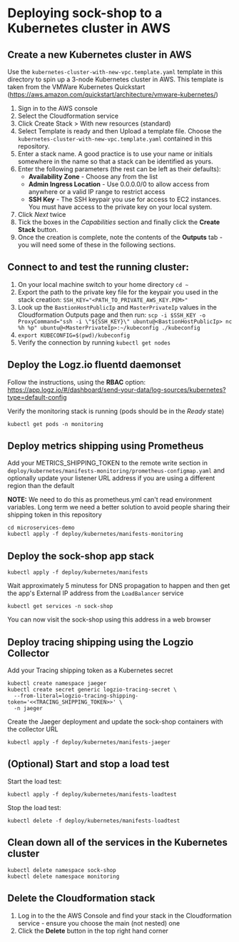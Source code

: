 # Deploying sock-shop to a Kubernetes cluster in AWS

## Create a new Kubernetes cluster in AWS

Use the `kubernetes-cluster-with-new-vpc.template.yaml` template in this directory to spin up a 3-node Kubernetes cluster in AWS.  This template is taken from the VMWare Kubernetes Quickstart (https://aws.amazon.com/quickstart/architecture/vmware-kubernetes/)

1. Sign in to the AWS console
2. Select the Cloudformation service
3. Click Create Stack > With new resources (standard)
4. Select Template is ready and then Upload a template file.  Choose the `kubernetes-cluster-with-new-vpc.template.yaml` contained in this repository.
5. Enter a stack name.  A good practice is to use your name or initials somewhere in the name so that a stack can be identified as yours.
6. Enter the following parameters (the rest can be left as their defaults):
   - **Availability Zone** - Choose any from the list
   - **Admin Ingress Location** - Use 0.0.0.0/0 to allow access from anywhere or a valid IP range to restrict access
   - **SSH Key** - The SSH keypair you use for access to EC2 instances.  You must have access to the private key on your local system.
7. Click _Next_ twice
8. Tick the boxes in the _Capabilities_ section and finally click the **Create Stack** button.
9. Once the creation is complete, note the contents of the **Outputs** tab - you will need some of these in the following sections.

## Connect to and test the running cluster:

1. On your local machine switch to your home directory `cd ~`
2. Export the path to the private key file for the keypair you used in the stack creation:
   `SSH_KEY="<PATH_TO_PRIVATE_AWS_KEY.PEM>"`
3. Look up the `BastionHostPublicIp` and `MasterPrivateIp` values in the Cloudformation Outputs page and then run:
   `scp -i $SSH_KEY -o ProxyCommand="ssh -i \"${SSH_KEY}\" ubuntu@<BastionHostPublicIp> nc %h %p" ubuntu@<MasterPrivateIp>:~/kubeconfig ./kubeconfig`
4. `export KUBECONFIG=$(pwd)/kubeconfig`
5. Verify the connection by running `kubectl get nodes`

## Deploy the Logz.io fluentd daemonset

Follow the instructions, using the __RBAC__ option: https://app.logz.io/#/dashboard/send-your-data/log-sources/kubernetes?type=default-config

Verify the monitoring stack is running (pods should be in the _Ready_ state)
```
kubectl get pods -n monitoring
```

## Deploy metrics shipping using Prometheus

Add your METRICS_SHIPPING_TOKEN to the remote write section in `deploy/kubernetes/manifests-monitoring/prometheus-configmap.yaml` and optionally update your listener URL address if you are using a different region than the default

**NOTE:**  We need to do this as prometheus.yml can't read environment variables.  Long term we need a better solution to avoid people sharing their shipping token in this repository

```
cd microservices-demo
kubectl apply -f deploy/kubernetes/manifests-monitoring
```

## Deploy the sock-shop app stack

```
kubectl apply -f deploy/kubernetes/manifests
```

Wait approximately 5 minutess for DNS propagation to happen and then get the app's External IP address from the `LoadBalancer` service
```
kubectl get services -n sock-shop
```
You can now visit the sock-shop using this address in a web browser

## Deploy tracing shipping using the Logzio Collector

Add your Tracing shipping token as a Kubernetes secret

```
kubectl create namespace jaeger
kubectl create secret generic logzio-tracing-secret \
  --from-literal=logzio-tracing-shipping-token='<<TRACING_SHIPPING_TOKEN>>' \
  -n jaeger
```

Create the Jaeger deployment and update the sock-shop containers with the collector URL
```
kubectl apply -f deploy/kubernetes/manifests-jaeger
```

## (Optional) Start and stop a load test

Start the load test:
```
kubectl apply -f deploy/kubernetes/manifests-loadtest
```
Stop the load test:
```
kubectl delete -f deploy/kubernetes/manifests-loadtest
```

## Clean down all of the services in the Kubernetes cluster

```
kubectl delete namespace sock-shop
kubectl delete namespace monitoring
```

## Delete the Cloudformation stack
1. Log in to the the AWS Console and find your stack in the Cloudformation service - ensure you choose the main (not nested) one
2. Click the __Delete__ button in the top right hand corner